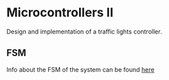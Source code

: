 # Microcontrollers II

Design and implementation of a traffic lights controller.

## FSM

Info about the FSM of the system can be found [here](https://docs.google.com/spreadsheets/d/1fZVZv6_S1J1cGYQZUBsYVQUTQbeRBm7mF-7L0SK0SMI/edit?usp=sharing)